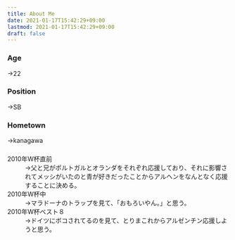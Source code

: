 ```yaml
---
title: About Me
date: 2021-01-17T15:42:29+09:00
lastmod: 2021-01-17T15:42:29+09:00
draft: false
---
```


### Age
->22
### Position
->SB

### Hometown
->kanagawa

### 


<dl>
    <dt>2010年W杯直前</dt>
    <dd>
        →父と兄がポルトガルとオランダをそれぞれ応援しており、それに影響されてメッシがいたのと青が好きだったことからアルヘンをなんとなく応援することに決める。
    </dd>
    <dt>2010年W杯中</dt>
    <dd>
        →マラドーナのトラップを見て、「おもろいやん。」と思う。
    </dd>
    <dt>2010年W杯ベスト８</dt>
    <dd>
        →ドイツにボコされてるのを見て、とりまこれからアルゼンチン応援しようと思う。
    </dd>
</dl>







